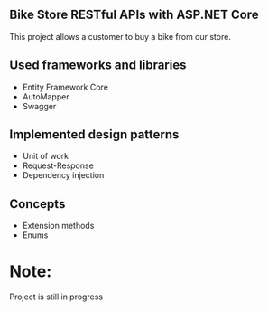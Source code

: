 ## Bike Store RESTful APIs with ASP.NET Core

This project allows a customer to buy a bike from our store.

## Used frameworks and libraries

* Entity Framework Core
* AutoMapper
* Swagger

## Implemented design patterns
*  Unit of work
*  Request-Response
*  Dependency injection

## Concepts
* Extension methods
* Enums


# Note:
  Project is still in progress
